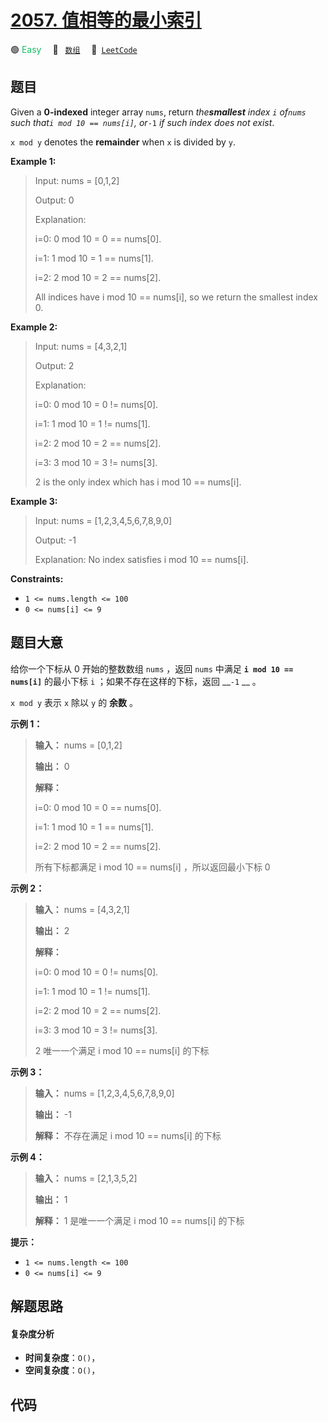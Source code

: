 # [2057. 值相等的最小索引](https://leetcode.com/problems/smallest-index-with-equal-value)

🟢 <font color=#15bd66>Easy</font>&emsp; 🔖&ensp; [`数组`](/outline/tag/array.md)&emsp; 🔗&ensp;[`LeetCode`](https://leetcode.com/problems/smallest-index-with-equal-value)

## 题目

Given a **0-indexed** integer array `nums`, return _the**smallest** index _`i`
_of_`nums` _such that_`i mod 10 == nums[i]`_, or_`-1` _if such index does not
exist_.

`x mod y` denotes the **remainder** when `x` is divided by `y`.



**Example 1:**

> Input: nums = [0,1,2]
> 
> Output: 0
> 
> Explanation: 
> 
> i=0: 0 mod 10 = 0 == nums[0].
> 
> i=1: 1 mod 10 = 1 == nums[1].
> 
> i=2: 2 mod 10 = 2 == nums[2].
> 
> All indices have i mod 10 == nums[i], so we return the smallest index 0.

**Example 2:**

> Input: nums = [4,3,2,1]
> 
> Output: 2
> 
> Explanation: 
> 
> i=0: 0 mod 10 = 0 != nums[0].
> 
> i=1: 1 mod 10 = 1 != nums[1].
> 
> i=2: 2 mod 10 = 2 == nums[2].
> 
> i=3: 3 mod 10 = 3 != nums[3].
> 
> 2 is the only index which has i mod 10 == nums[i].

**Example 3:**

> Input: nums = [1,2,3,4,5,6,7,8,9,0]
> 
> Output: -1
> 
> Explanation: No index satisfies i mod 10 == nums[i].

**Constraints:**

  * `1 <= nums.length <= 100`
  * `0 <= nums[i] <= 9`


## 题目大意

给你一个下标从 0 开始的整数数组 `nums` ，返回 `nums` 中满足 __`i mod 10 == nums[i]`__ 的最小下标 `i`
；如果不存在这样的下标，返回 __`-1` __ 。

`x mod y` 表示 `x` 除以 `y` 的 **余数** 。



**示例 1：**

> 
> 
> 
> 
> 
> **输入：** nums = [0,1,2]
> 
> **输出：** 0
> 
> **解释：**
> 
> i=0: 0 mod 10 = 0 == nums[0].
> 
> i=1: 1 mod 10 = 1 == nums[1].
> 
> i=2: 2 mod 10 = 2 == nums[2].
> 
> 所有下标都满足 i mod 10 == nums[i] ，所以返回最小下标 0
> 
> 

**示例 2：**

> 
> 
> 
> 
> 
> **输入：** nums = [4,3,2,1]
> 
> **输出：** 2
> 
> **解释：**
> 
> i=0: 0 mod 10 = 0 != nums[0].
> 
> i=1: 1 mod 10 = 1 != nums[1].
> 
> i=2: 2 mod 10 = 2 == nums[2].
> 
> i=3: 3 mod 10 = 3 != nums[3].
> 
> 2 唯一一个满足 i mod 10 == nums[i] 的下标
> 
> 

**示例 3：**

> 
> 
> 
> 
> 
> **输入：** nums = [1,2,3,4,5,6,7,8,9,0]
> 
> **输出：** -1
> 
> **解释：** 不存在满足 i mod 10 == nums[i] 的下标
> 
> 

**示例 4：**

> 
> 
> 
> 
> 
> **输入：** nums = [2,1,3,5,2]
> 
> **输出：** 1
> 
> **解释：** 1 是唯一一个满足 i mod 10 == nums[i] 的下标
> 
> 



**提示：**

  * `1 <= nums.length <= 100`
  * `0 <= nums[i] <= 9`


## 解题思路

#### 复杂度分析

- **时间复杂度**：`O()`，
- **空间复杂度**：`O()`，

## 代码

```javascript

```